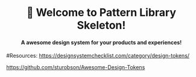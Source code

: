 <h1 align="center">
  <br><br>
   👋 Welcome to Pattern Library Skeleton!
  <br>
</h1>

<h4 align="center">A awesome design system for your products and experiences!</h4>

#Resources:
https://designsystemchecklist.com/category/design-tokens/

https://github.com/sturobson/Awesome-Design-Tokens
